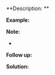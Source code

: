 # 

**Description: **



**Example:**



**Note:**

- ​

**Follow up:**



**Solution:**

```python

```



